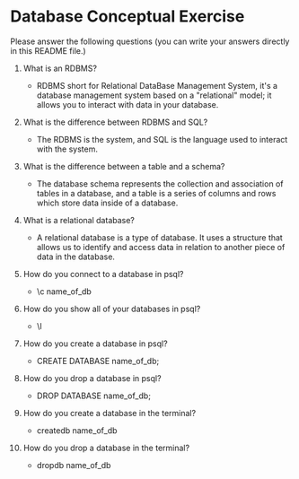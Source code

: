 # Database Conceptual Exercise

Please answer the following questions (you can write your answers directly in this README file.)

1.  What is an RDBMS?

    - RDBMS short for Relational DataBase Management System, it's a database management system based on a "relational" model; it allows you to interact with data in your database.

2.  What is the difference between RDBMS and SQL?

    - The RDBMS is the system, and SQL is the language used to interact with the system.

3.  What is the difference between a table and a schema?

    - The database schema represents the collection and association of tables in a database, and a table is a series of columns and rows which store data inside of a database.

4.  What is a relational database?

    - A relational database is a type of database. It uses a structure that allows us to identify and access data in relation to another piece of data in the database.

5.  How do you connect to a database in psql?

    - \c name_of_db

6.  How do you show all of your databases in psql?

    - \l

7.  How do you create a database in psql?

    - CREATE DATABASE name_of_db;

8.  How do you drop a database in psql?

    - DROP DATABASE name_of_db;

9.  How do you create a database in the terminal?

    - createdb name_of_db

10. How do you drop a database in the terminal?
    - dropdb name_of_db
